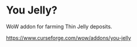 # You Jelly?
WoW addon for farming Thin Jelly deposits.

https://www.curseforge.com/wow/addons/you-jelly
